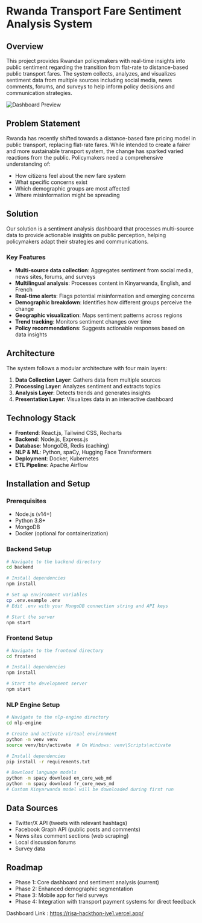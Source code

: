 # Rwanda Transport Fare Sentiment Analysis System

## Overview
This project provides Rwandan policymakers with real-time insights into public sentiment regarding the transition from flat-rate to distance-based public transport fares. The system collects, analyzes, and visualizes sentiment data from multiple sources including social media, news comments, forums, and surveys to help inform policy decisions and communication strategies.

![Dashboard Preview](docs/dashboard-preview.png)

## Problem Statement
Rwanda has recently shifted towards a distance-based fare pricing model in public transport, replacing flat-rate fares. While intended to create a fairer and more sustainable transport system, the change has sparked varied reactions from the public. Policymakers need a comprehensive understanding of:

- How citizens feel about the new fare system
- What specific concerns exist
- Which demographic groups are most affected
- Where misinformation might be spreading

## Solution
Our solution is a sentiment analysis dashboard that processes multi-source data to provide actionable insights on public perception, helping policymakers adapt their strategies and communications.

### Key Features
- **Multi-source data collection**: Aggregates sentiment from social media, news sites, forums, and surveys
- **Multilingual analysis**: Processes content in Kinyarwanda, English, and French
- **Real-time alerts**: Flags potential misinformation and emerging concerns
- **Demographic breakdown**: Identifies how different groups perceive the change
- **Geographic visualization**: Maps sentiment patterns across regions
- **Trend tracking**: Monitors sentiment changes over time
- **Policy recommendations**: Suggests actionable responses based on data insights

## Architecture
The system follows a modular architecture with four main layers:
1. **Data Collection Layer**: Gathers data from multiple sources
2. **Processing Layer**: Analyzes sentiment and extracts topics
3. **Analysis Layer**: Detects trends and generates insights 
4. **Presentation Layer**: Visualizes data in an interactive dashboard

## Technology Stack
- **Frontend**: React.js, Tailwind CSS, Recharts
- **Backend**: Node.js, Express.js
- **Database**: MongoDB, Redis (caching)
- **NLP & ML**: Python, spaCy, Hugging Face Transformers
- **Deployment**: Docker, Kubernetes
- **ETL Pipeline**: Apache Airflow

## Installation and Setup

### Prerequisites
- Node.js (v14+)
- Python 3.8+
- MongoDB
- Docker (optional for containerization)

### Backend Setup
```bash
# Navigate to the backend directory
cd backend

# Install dependencies
npm install

# Set up environment variables
cp .env.example .env
# Edit .env with your MongoDB connection string and API keys

# Start the server
npm start
```

### Frontend Setup
```bash
# Navigate to the frontend directory
cd frontend

# Install dependencies
npm install

# Start the development server
npm start
```

### NLP Engine Setup
```bash
# Navigate to the nlp-engine directory
cd nlp-engine

# Create and activate virtual environment
python -m venv venv
source venv/bin/activate  # On Windows: venv\Scripts\activate

# Install dependencies
pip install -r requirements.txt

# Download language models
python -m spacy download en_core_web_md
python -m spacy download fr_core_news_md
# Custom Kinyarwanda model will be downloaded during first run
```

## Data Sources
- Twitter/X API (tweets with relevant hashtags)
- Facebook Graph API (public posts and comments)
- News sites comment sections (web scraping)
- Local discussion forums
- Survey data

## Roadmap
- Phase 1: Core dashboard and sentiment analysis (current)
- Phase 2: Enhanced demographic segmentation
- Phase 3: Mobile app for field surveys
- Phase 4: Integration with transport payment systems for direct feedback

Dashboard Link : https://risa-hackthon-iye1.vercel.app/ 
